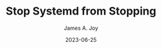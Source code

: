 ---
title: "Stop Systemd from Stopping"
description: "Configuring Systemd so my daemon's won't quit."
author: 'James A. Joy'
date: '2023-06-25'
updated: '2023-06-25'
published: true
---